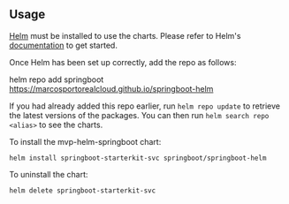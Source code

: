 ## Usage

[Helm](https://helm.sh) must be installed to use the charts.  Please refer to
Helm's [documentation](https://helm.sh/docs) to get started.

Once Helm has been set up correctly, add the repo as follows:

  helm repo add springboot https://marcosportorealcloud.github.io/springboot-helm

If you had already added this repo earlier, run `helm repo update` to retrieve
the latest versions of the packages.  You can then run `helm search repo
<alias>` to see the charts.

To install the mvp-helm-springboot chart:

    helm install springboot-starterkit-svc springboot/springboot-helm

To uninstall the chart:

    helm delete springboot-starterkit-svc
